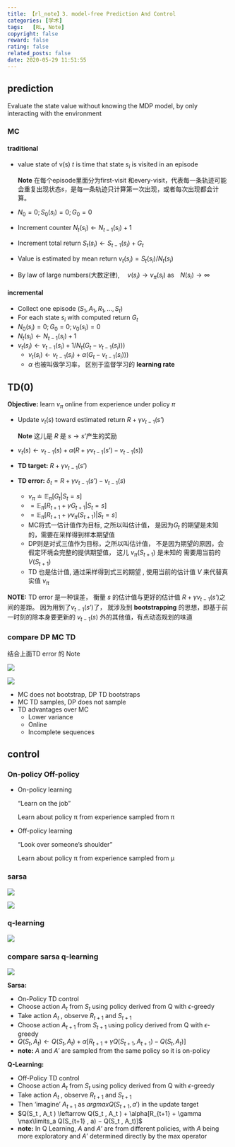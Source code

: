 ```yaml
---
title: 【rl_note】3. model-free Prediction And Control
categories: [学术]
tags:   [RL, Note]
copyright: false
reward: false
rating: false
related_posts: false
date: 2020-05-29 11:51:55
---
```


## prediction
Evaluate the state value without knowing the MDP model, by only interacting with the environment
### MC
#### traditional
- value state of v(s) $t$ is time  that state $s_i$ is visited in an episode
    
    **Note** 在每个episode里面分为first-visit 和every-visit，代表每一条轨迹可能会重复出现状态$s$，是每一条轨迹只计算第一次出现，或者每次出现都会计算。
- $N_0 = 0;S_0(s_i) = 0; G_0 = 0$
- Increment counter  $N_t(s_i) ← N_{t-1}(s_i) + 1$
- Increment total return $S_t(s_i) ← S_{t-1}(s_i) + G_t$
- Value is estimated by mean return $v_t(s_i) = S_t(s_i)/N_t(s_i)$
- By law of large numbers(大数定律), 　$v(s_i) → v_\pi(s_i)$ as　$N(s_i) → ∞$

#### incremental
- Collect one episode $(S_1 , A_1 , R_1 , …, S_t )$
- For each state $s_i$ with computed return $G_t$
- $N_0(s_i) = 0; G_0 = 0; v_0(s_i) = 0$
- $N_t(s_i) \leftarrow N_{t-1}(s_i) + 1$
- $v_t(s_i) \leftarrow v_{t-1}(s_i) + 1/N_t(G_t -v_{t-1}(s_i)))$
  - $v_t(s_i) \leftarrow v_{t-1}(s_i) + \alpha(G_t -v_{t-1}(s_i)))$
  - $\alpha$ 也被叫做学习率， 区别于监督学习的 **learning rate**
  
## TD(0)

**Objective:** learn $v_\pi$ online from experience under policy $\pi$
- Update $v_t(s)$ toward estimated return $R + \gamma v_{t-1}(s’)$
  
    **Note** 这儿是 $R$ 是 $s\rightarrow s’$产生的奖励
- $v_t(s) \leftarrow v_{t-1}(s) + \alpha (R + \gamma v_{t-1}(s’) − v_{t-1}(s))$
- **TD target:** $R + \gamma v_{t-1}(s’)$
- **TD error:** $\delta_t = R + \gamma v_{t-1}(s’) − v_{t-1}(s)$

  - $v_\pi\doteq \mathbb{E}_\pi[G_t|S_t = s]$
  - $=\mathbb{E}_\pi[R_{t+1} + \gamma G_{t+1}|S_t = s]$
  - $=\mathbb{E}_\pi[R_{t+1} + \gamma v_\pi(S_{t+1})|S_t = s]$
  - MC将式一估计值作为目标, 之所以叫估计值， 是因为$G_t$ 的期望是未知的，需要在采样得到样本期望值
  - DP则是对式三值作为目标，之所以叫估计值， 不是因为期望的原因，会假定环境会完整的提供期望值， 这儿 $v_\pi(S_{t+1})$ 是未知的 需要用当前的 $V(S_{t+1})$
  - TD 也是估计值, 通过采样得到式三的期望 , 使用当前的估计值 $V$ 来代替真实值 $v_\pi$

**NOTE:** TD error 是一种误差， 衡量 $s$ 的估计值与更好的估计值 $R + \gamma v_{t-1}(s’)$之间的差距。 因为用到了$v_{t-1}(s’)$了， 就涉及到 **bootstrapping** 的思想，即基于前一时刻的除本身要更新的 $v_{t-1}(s)$ 外的其他值，有点动态规划的味道

### compare DP MC TD
结合上面TD error 的 Note

![](/images/posts/rl/model_free/compare_dp_mc_td.png)

![](/images/posts/rl/model_free/compare_dp_mc_td_1.png)

- MC does not bootstrap, DP TD  bootstraps
- MC TD samples, DP does not sample
- TD advantages over MC
  - Lower variance
  - Online
  - Incomplete sequences

## control
### On-policy Off-policy
- On-policy learning
  
  “Learn on the job”
  
  Learn about policy π from experience sampled from π
- Off-policy learning
  
  “Look over someone’s shoulder”
  
  Learn about policy π from experience sampled from μ

### sarsa

![](/images/posts/rl/model_free/sarsa_control.png)

![](/images/posts/rl/model_free/sarsa_al.png)

### q-learning
![](/images/posts/rl/model_free/q_learning_al.png)

### compare sarsa q-learning 
![](/images/posts/rl/model_free/diagram_sarsa_qlearning.png)

**Sarsa:** 
- On-Policy TD control
- Choose action $A_t$ from $S_t$ using policy derived from Q with $\epsilon$-greedy
- Take action $A_t$ , observe $R_{t+1}$ and $S_{t+1}$
- Choose action $A_{t+1}$ from $S_{t+1}$ using policy derived from Q with $\epsilon$-greedy
- $Q(S_t,A_t) \leftarrow Q(S_t , A_t ) + \alpha[R_{t+1} + \gamma Q(S_{t+1} , A_{t+1}) − Q(S_t , A_t)]$
- **note:** $A$ and $A’$ are sampled from the same policy so it is on-policy

**Q-Learning:**
- Off-Policy TD control
- Choose action $A_t$ from $S_t$ using policy derived from Q with $\epsilon$-greedy
- Take action $A_t$ , observe $R_{t+1}$ and $S_{t+1}$
- Then ‘imagine’ $A_{t+1}$ as $argmax Q(S_{t+1} , a' )$ in the update target 
- $Q(S_t , A_t ) \leftarrow Q(S_t , A_t ) + \alpha[R_{t+1} + \gamma \max\limits_a Q(S_{t+1} , a) − Q(S_t , A_t)]$
- **note:** In Q Learning, $A$ and $A’$ are from different policies, with $A$ being
more exploratory and $A’$ determined directly by the max operator
